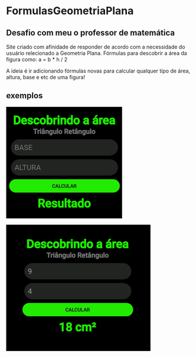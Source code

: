 # FormulasGeometriaPlana
## Desafio com meu o professor de matemática

Site criado com afinidade de responder de acordo com a necessidade do usuário relecionado a Geometria Plana.
Fórmulas para descobrir a área da figura como: a = b * h / 2

A ideia é ir adicionando fórmulas novas para calcular qualquer tipo de área, altura, base e etc de uma figura!

## exemplos

![exemplo](https://github.com/lucrodrigues/FormulasGeometriaPlana/blob/main/img/exemplo6.png?raw=true)

![exemplo](https://github.com/lucrodrigues/FormulasGeometriaPlana/blob/main/img/exemplo5.png?raw=true)
